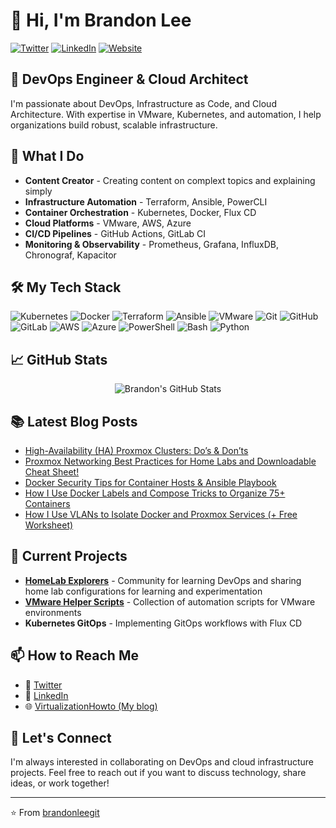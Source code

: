 # 👋 Hi, I'm Brandon Lee

[![Twitter](https://img.shields.io/twitter/follow/brandonlee?style=social)](https://twitter.com/vspinmaster)
[![LinkedIn](https://img.shields.io/badge/LinkedIn-Connect-blue)](https://www.linkedin.com/in/brandon-lee-vht/)
[![Website](https://img.shields.io/badge/Website-Visit-brightgreen)](https://www.virtualizationhowto.com)

## 💼 DevOps Engineer & Cloud Architect

I'm passionate about DevOps, Infrastructure as Code, and Cloud Architecture. With expertise in VMware, Kubernetes, and automation, I help organizations build robust, scalable infrastructure.

## 🚀 What I Do

- **Content Creator** - Creating content on complext topics and explaining simply
- **Infrastructure Automation** - Terraform, Ansible, PowerCLI
- **Container Orchestration** - Kubernetes, Docker, Flux CD
- **Cloud Platforms** - VMware, AWS, Azure
- **CI/CD Pipelines** - GitHub Actions, GitLab CI
- **Monitoring & Observability** - Prometheus, Grafana, InfluxDB, Chronograf, Kapacitor

## 🛠️ My Tech Stack

<p>
  <img alt="Kubernetes" src="https://img.shields.io/badge/-Kubernetes-326CE5?style=flat-square&logo=kubernetes&logoColor=white" />
  <img alt="Docker" src="https://img.shields.io/badge/-Docker-46a2f1?style=flat-square&logo=docker&logoColor=white" />
  <img alt="Terraform" src="https://img.shields.io/badge/-Terraform-7B42BC?style=flat-square&logo=terraform&logoColor=white" />
  <img alt="Ansible" src="https://img.shields.io/badge/-Ansible-EE0000?style=flat-square&logo=ansible&logoColor=white" />
  <img alt="VMware" src="https://img.shields.io/badge/-VMware-607078?style=flat-square&logo=vmware&logoColor=white" />
  <img alt="Git" src="https://img.shields.io/badge/-Git-F05032?style=flat-square&logo=git&logoColor=white" />
  <img alt="GitHub" src="https://img.shields.io/badge/-GitHub-181717?style=flat-square&logo=github&logoColor=white" />
  <img alt="GitLab" src="https://img.shields.io/badge/-GitLab-FCA121?style=flat-square&logo=gitlab&logoColor=white" />
  <img alt="AWS" src="https://img.shields.io/badge/-AWS-232F3E?style=flat-square&logo=amazon-aws&logoColor=white" />
  <img alt="Azure" src="https://img.shields.io/badge/-Azure-0089D6?style=flat-square&logo=microsoft-azure&logoColor=white" />
  <img alt="PowerShell" src="https://img.shields.io/badge/-PowerShell-5391FE?style=flat-square&logo=powershell&logoColor=white" />
  <img alt="Bash" src="https://img.shields.io/badge/-Bash-4EAA25?style=flat-square&logo=gnu-bash&logoColor=white" />
  <img alt="Python" src="https://img.shields.io/badge/-Python-3776AB?style=flat-square&logo=python&logoColor=white" />
</p>

## 📈 GitHub Stats

<div align="center">
  <img src="https://github-readme-stats.vercel.app/api?username=brandonleegit&show_icons=true&count_private=true&theme=radical" alt="Brandon's GitHub Stats" />
</div>

## 📚 Latest Blog Posts

<!-- BLOG-POST-LIST:START -->
- [High-Availability &lpar;HA&rpar; Proxmox Clusters: Do’s &amp; Don’ts](https://www.virtualizationhowto.com/2025/07/high-availability-ha-proxmox-clusters-dos-donts/)
- [Proxmox Networking Best Practices for Home Labs and Downloadable Cheat Sheet!](https://www.virtualizationhowto.com/2025/07/proxmox-networking-best-practices-for-home-labs-and-downloadable-cheat-sheet/)
- [Docker Security Tips for Container Hosts &amp; Ansible Playbook](https://www.virtualizationhowto.com/2025/07/docker-security-tips-for-container-hosts-ansible-playbook/)
- [How I Use Docker Labels and Compose Tricks to Organize 75+ Containers](https://www.virtualizationhowto.com/2025/07/how-i-use-docker-labels-and-compose-tricks-to-organize-75-containers/)
- [How I Use VLANs to Isolate Docker and Proxmox Services &lpar;+ Free Worksheet&rpar;](https://www.virtualizationhowto.com/2025/07/how-i-use-vlans-to-isolate-docker-and-proxmox-services-free-worksheet/)
<!-- BLOG-POST-LIST:END -->

## 🌱 Current Projects

- [**HomeLab Explorers**](https://www.skool.com/homelabexplorers/about?ref=25f64c297b724689ae81c7dd30ba2c21) - Community for learning DevOps and sharing home lab configurations for learning and experimentation
- [**VMware Helper Scripts**](https://github.com/brandonleegit/vmware-helper-scripts) - Collection of automation scripts for VMware environments
- **Kubernetes GitOps** - Implementing GitOps workflows with Flux CD

## 📫 How to Reach Me

- 💬 [Twitter](https://twitter.com/vspinmaster)
- 👔 [LinkedIn](https://www.linkedin.com/in/brandon-lee-vht/)
- 🌐 [VirtualizationHowto (My blog)](https://www.virtualizationhowto.com)

## 🤝 Let's Connect

I'm always interested in collaborating on DevOps and cloud infrastructure projects. Feel free to reach out if you want to discuss technology, share ideas, or work together!

---

⭐️ From [brandonleegit](https://github.com/brandonleegit)
